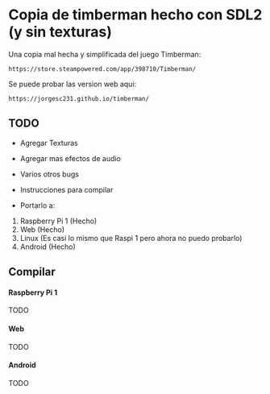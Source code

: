 # Copia de timberman hecho con SDL2 (y sin texturas)

Una copia mal hecha y simplificada del juego Timberman:

	https://store.steampowered.com/app/398710/Timberman/


Se puede probar las version web aqui:

    https://jorgesc231.github.io/timberman/


## TODO

- Agregar Texturas
- Agregar mas efectos de audio
- Varios otros bugs
- Instrucciones para compilar

- Portarlo a:
1. Raspberry Pi 1 (Hecho)
2. Web (Hecho)
3. Linux (Es casi lo mismo que Raspi 1 pero ahora no puedo probarlo)
4. Android (Hecho)


## Compilar

#### Raspberry Pi 1

TODO

#### Web

TODO

#### Android

TODO